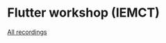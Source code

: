 # Flutter workshop (IEMCT)

[All recordings](https://www.youtube.com/watch?v=CKDsx1HKTdY&list=PLcCroMgNE8YSTlkEDyPxW-mxN5cO6erqB)